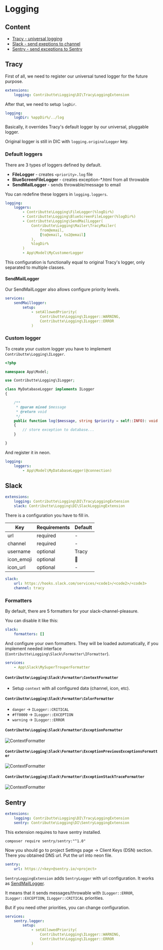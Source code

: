 # Logging

## Content

- [Tracy - universal logging](#tracy)
- [Slack - send exeptions to channel](#slack)
- [Sentry - send exceptions to Sentry](#sentry)

## Tracy

First of all, we need to register our universal tuned logger for the future purpose.

```yaml
extensions:
    logging: Contributte\Logging\DI\TracyLoggingExtension
```

After that, we need to setup `logDir`.

```yaml
logging:
    logDir: %appDir%/../log
```

Basically, it overrides Tracy's default logger by our universal, pluggable logger.

Original logger is still in DIC with `logging.originalLogger` key.

### Default loggers

There are 3 types of loggers defined by default.

- **FileLogger** - creates `<priority>.log` file
- **BlueScreenFileLogger** - creates exception-*.html from all throwable
- **SendMailLogger** - sends throwable/message to email

You can redefine these loggers in `logging.loggers`.

```yaml
logging:
    loggers: 
        - Contributte\Logging\FileLogger(%logDir%)
        - Contributte\Logging\BlueScreenFileLogger(%logDir%)
        - Contributte\Logging\SendMailLogger(
            Contributte\Logging\Mailer\TracyMailer(
                from@email,
                [to@email, to2@email]
            ),
            %logDir%
        )
        - App\Model\MyCustomerLogger
```

This configuration is functionally equal to original Tracy's logger, only separated to multiple classes.

#### SendMailLogger

Our SendMailLogger also allows configure priority levels.

```yaml
services: 
    sendMaillogger:
        setup: 
            - setAllowedPriority(
                Contributte\Logging\ILogger::WARNING,
                Contributte\Logging\ILogger::ERROR
            )
```

### Custom logger 

To create your custom logger you have to implement `Contributte\Logging\ILogger`.

```php
<?php

namespace App\Model;

use Contributte\Logging\ILogger;

class MyDatabaseLogger implements ILogger
{

    /**
     * @param mixed $message
     * @return void
     */
    public function log($message, string $priority = self::INFO): void
    {
        // store exception to database...
    }

}

```

And register it in neon.

```yaml
logging:
    loggers: 
        - App\Model\MyDatabaseLogger(@connection)
```

## Slack

```yaml
extensions:
    logging: Contributte\Logging\DI\TracyLoggingExtension
    slack: Contributte\Logging\DI\SlackLoggingExtension
```

There is a configuration you have to fill in.

| Key        | Requirements | Default  |
|------------|--------------|----------|
| url        | required     | -        |
| channel    | required     | -        |
| username   | optional     | Tracy    |
| icon_emoji | optional     | :rocket: |
| icon_url   | optional     | -        |

```yaml
slack:
    url: https://hooks.slack.com/services/<code1>/<code2>/<code3>
    channel: tracy
```

### Formatters

By default, there are 5 formatters for your slack-channel-pleasure.

You can disable it like this:

```yaml
slack:
    formatters: []
```

And configure your own formatters. They will be loaded automatically, if
you implement needed interface (`Contributte\Logging\Slack\Formatter\IFormatter`).

```yaml
services:
    - App\Slack\MySuperTrouperFormatter
```

#### `Contributte\Logging\Slack\Formatter\ContextFormatter`

- Setup `context` with all configured data (channel, icon, etc).

#### `Contributte\Logging\Slack\Formatter\ColorFormatter`

- `danger` -> `ILogger::CRITICAL`
- `#ff0000` -> `ILogger::EXCEPTION`
- `warning` -> `ILogger::ERROR`

#### `Contributte\Logging\Slack\Formatter\ExceptionFormatter`

![ContextFormatter](https://raw.githubusercontent.com/contributte/logging/master/.docs/assets/formatter-exception.png)

#### `Contributte\Logging\Slack\Formatter\ExceptionPreviousExceptionsFormatter`

![ContextFormatter](https://raw.githubusercontent.com/contributte/logging/master/.docs/assets/formatter-previous-exceptions.png)

#### `Contributte\Logging\Slack\Formatter\ExceptionStackTraceFormatter`

![ContextFormatter](https://raw.githubusercontent.com/contributte/logging/master/.docs/assets/formatter-stack-trace.png)

## Sentry

```yaml
extensions:
    logging: Contributte\Logging\DI\TracyLoggingExtension
    sentry: Contributte\Logging\DI\SentryLoggingExtension
```

This extension requires to have sentry installed.

```
composer require sentry/sentry:"^1.0"
```

Now you should go to project Settings page -> Client Keys (DSN) section. 
There you obtained DNS url. Put the url into neon file.

```yaml
sentry:
    url: https://<key>@sentry.io/<project>
```

`SentryLoggingExtension` adds `SentryLogger` with url configuration. It works as [SendMailLogger](#sendmaillogger). 

It means that it sends messages/throwable with `ILogger::ERROR`, `ILogger::EXCEPTION`, `ILogger::CRITICAL` priorities.

But if you need other priorities, you can change configuration.

```yaml
services: 
    sentry.logger:
        setup: 
            - setAllowedPriority(
                Contributte\Logging\ILogger::WARNING,
                Contributte\Logging\ILogger::ERROR
            )
```
